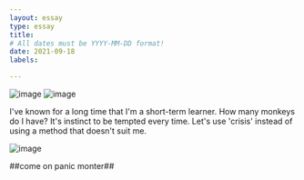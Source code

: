 ```yaml
---
layout: essay
type: essay
title: 
# All dates must be YYYY-MM-DD format!
date: 2021-09-18
labels:

---
```


![image](https://user-images.githubusercontent.com/55519519/169955560-f16c374a-2ffb-4984-ad4e-306d34198b86.png)
![image](https://user-images.githubusercontent.com/55519519/169955646-7082305e-81dd-4d0f-a31d-76d4dfe313ac.png)

I've known for a long time that I'm a short-term learner. How many monkeys do I have?
It's instinct to be tempted every time. Let's use 'crisis' instead of using a method that doesn't suit me. 

![image](https://user-images.githubusercontent.com/55519519/169955242-92b550da-b16e-4409-af50-2a78c34419ad.png)

##come on panic monter##
